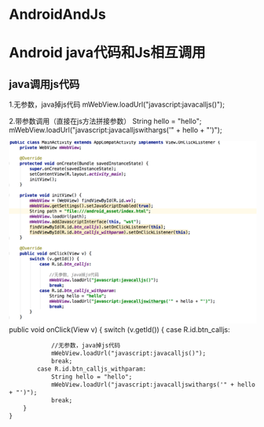 # AndroidAndJs
Android java代码和Js相互调用
====

java调用js代码
--
1.无参数，java掉js代码
 mWebView.loadUrl("javascript:javacalljs()");

2.带参数调用（直接在js方法拼接参数）
 String hello = "hello";
 mWebView.loadUrl("javascript:javacalljswithargs('" + hello + "')");




 ![image](https://github.com/jin404861445lan/AndroidAndJs/blob/master/pic1.png)
     public void onClick(View v) {
        switch (v.getId()) {
            case R.id.btn_calljs:

                //无参数，java掉js代码
                mWebView.loadUrl("javascript:javacalljs()");
                break;
            case R.id.btn_calljs_withparam:
                String hello = "hello";
                mWebView.loadUrl("javascript:javacalljswithargs('" + hello + "')");
                break;
        }
    }
